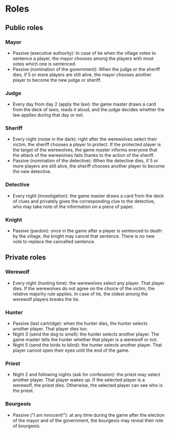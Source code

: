 Roles
=====

Public roles
------------

### Mayor
* Passive (executive authority): In case of tie when the village votes to sentence a player, the mayor chooses among the players with most votes which one is sentenced.
* Passive (nomination of the government): When the judge or the sheriff dies, if 5 or more players are still alive, the mayor chooses another player to become the new judge or sheriff.

### Judge
* Every day from day 2 (apply the law): the game master draws a card from the deck of laws, reads it aloud, and the judge decides whether the law applies during that day or not.

### Sheriff
* Every night (noise in the dark): right after the werewolves select their victim, the sheriff chooses a player to protect.
If the protected player is the target of the werewolves, the game master informs everyone that the attack of the werewolves fails thanks to the action of the sheriff.
* Passive (nomination of the detective): When the detective dies, if 5 or more players are still alive, the sheriff chooses another player to become the new detective.

### Detective
* Every night (investigation): the game master draws a card from the deck of clues and privately gives the corresponding clue to the detective, who may take note of the information on a piece of paper.

### Knight
* Passive (pardon): once in the game after a player is sentenced to death by the village, the knight may cancel that sentence. There is no new vote to replace the cancelled sentence.

Private roles
-------------

### Werewolf
* Every night (hunting time): the werewolves select any player. That player dies. If the werewolves do not agree on the choice of the victim, the relative majority rule applies. In case of tie, the oldest among the werewolf players breaks the tie.

### Hunter
* Passive (last cartridge): when the hunter dies, the hunter selects another player. That player dies too.
* Night 3 (send the dog to smell):  the hunter selects another player. The game master tells the hunter whether that player is a werewolf or not.
* Night 5 (send the birds to blind): the hunter selects another player. That player cannot open their eyes until the end of the game.

### Priest
* Night 2 and following nights (ask for confession): the priest may select another player. That player wakes up. If the selected player is a werewolf, the priest dies. Otherwise, the selected player can see who is the priest.

### Bourgeois
* Passive ("I am innocent!"): at any time during the game after the election of the mayor and of the government, the bourgeois may reveal their role of bourgeois.

